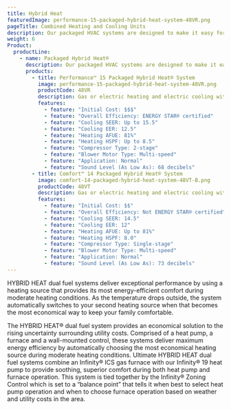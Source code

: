 ```yaml
---
title: Hybrid Heat
featuredImage: performance-15-packaged-hybrid-heat-system-48VR.png
pageTitle: Combined Heating and Cooling Units
description: Our packaged HVAC systems are designed to make it easy for you to have whole-home heating and cooling. Find yours.
weight: 6
Product:
  productLine:
    - name: Packaged Hybrid Heat®
      description: Our packaged HVAC systems are designed to make it easy for you to have whole-home heating and cooling. We've combined multiple components into a single unit that sits outside your home to deliver the comfort you’re looking for—heat in the winter and cooling in the summer.
      products:
        - title: Performance™ 15 Packaged Hybrid Heat® System
          image: performance-15-packaged-hybrid-heat-system-48VR.png
          productCode: 48VR
          description: Gas or electric heating and electric cooling with up to 15.5 SEER for enhanced energy savings with enhanced comfort features.
          features:
            - feature: "Initial Cost: $$$"
            - feature: "Overall Efficiency: ENERGY STAR® certified"
            - feature: "Cooling SEER: Up to 15.5"
            - feature: "Cooling EER: 12.5"
            - feature: "Heating AFUE: 81%"
            - feature: "Heating HSPF: Up to 8.5"
            - feature: "Compressor Type: 2-stage"
            - feature: "Blower Motor Type: Multi-speed"
            - feature: "Application: Normal"
            - feature: "Sound Level (As Low As): 68 decibels"
        - title: Comfort™ 14 Packaged Hybrid Heat® System
          image: comfort-14-packaged-hybrid-heat-system-48VT-B.png
          productCode: 48VT
          description: Gas or electric heating and electric cooling with 14.5 SEER for moderate energy savings with standard comfort features.
          features:
            - feature: "Initial Cost: $$"
            - feature: "Overall Efficiency: Not ENERGY STAR® certified"
            - feature: "Cooling SEER: 14.5"
            - feature: "Cooling EER: 12"
            - feature: "Heating AFUE: Up to 81%"
            - feature: "Heating HSPF: 8.0"
            - feature: "Compressor Type: Single-stage"
            - feature: "Blower Motor Type: Multi-speed"
            - feature: "Application: Normal"
            - feature: "Sound Level (As Low As): 73 decibels"
---
```


HYBRID HEAT dual fuel systems deliver exceptional performance by using a heating source that provides its most energy-efficient comfort during moderate heating conditions. As the temperature drops outside, the system automatically switches to your second heating source when that becomes the most economical way to keep your family comfortable.

The HYBRID HEAT® dual fuel system provides an economical solution to the rising uncertainty surrounding utility costs. Comprised of a heat pump, a furnace and a wall-mounted control, these systems deliver maximum energy efficiency by automatically choosing the most economical heating source during moderate heating conditions. Ultimate HYBRID HEAT dual fuel systems combine an Infinity® ICS gas furnace with our Infinity® 19 heat pump to provide soothing, superior comfort during both heat pump and furnace operation. This system is tied together by the Infinity® Zoning Control which is set to a “balance point” that tells it when best to select heat pump operation and when to choose furnace operation based on weather and utility costs in the area.
